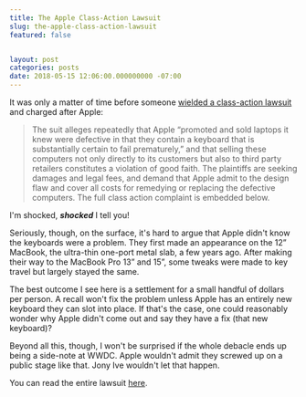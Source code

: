 ```yaml
---
title: The Apple Class-Action Lawsuit
slug: the-apple-class-action-lawsuit
featured: false


layout: post
categories: posts
date: 2018-05-15 12:06:00.000000000 -07:00
---
```


It was only a matter of time before someone [wielded a class-action lawsuit](https://theoutline.com/post/4532/lawsuit-alleges-apple-knew-its-computers-were-defective-sold-them-anyway?zd=1&zi=kckksjax) and charged after Apple:

> The suit alleges repeatedly that Apple “promoted and sold laptops it knew were defective in that they contain a keyboard that is substantially certain to fail prematurely,” and that selling these computers not only directly to its customers but also to third party retailers constitutes a violation of good faith. The plaintiffs are seeking damages and legal fees, and demand that Apple admit to the design flaw and cover all costs for remedying or replacing the defective computers. The full class action complaint is embedded below.

I'm shocked, **_shocked_** I tell you!

Seriously, though, on the surface, it's hard to argue that Apple didn't know the keyboards were a problem. They first made an appearance on the 12” MacBook, the ultra-thin one-port metal slab, a few years ago. After making their way to the MacBook Pro 13” and 15”, some tweaks were made to key travel but largely stayed the same.

The best outcome I see here is a settlement for a small handful of dollars per person. A recall won't fix the problem unless Apple has an entirely new keyboard they can slot into place. If that's the case, one could reasonably wonder why Apple didn't come out and say they have a fix (that new keyboard)?

Beyond all this, though, I won't be surprised if the whole debacle ends up being a side-note at WWDC. Apple wouldn't admit they screwed up on a public stage like that. Jony Ive wouldn't let that happen.

You can read the entire lawsuit [here](https://www.scribd.com/document/378981035/Butterfly-Keyboard-Class-Action).


